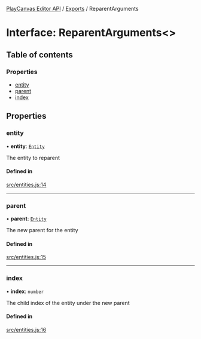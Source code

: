 [PlayCanvas Editor API](../README.md) / [Exports](../modules.md) / ReparentArguments

# Interface: ReparentArguments<\>

## Table of contents

### Properties

- [entity](ReparentArguments.md#entity)
- [parent](ReparentArguments.md#parent)
- [index](ReparentArguments.md#index)

## Properties

### entity

• **entity**: [`Entity`](../classes/Entity.md)

The entity to reparent

#### Defined in

[src/entities.js:14](https://github.com/playcanvas/editor-api/blob/1a93a80/src/entities.js#L14)

___

### parent

• **parent**: [`Entity`](../classes/Entity.md)

The new parent for the entity

#### Defined in

[src/entities.js:15](https://github.com/playcanvas/editor-api/blob/1a93a80/src/entities.js#L15)

___

### index

• **index**: `number`

The child index of the entity under the new parent

#### Defined in

[src/entities.js:16](https://github.com/playcanvas/editor-api/blob/1a93a80/src/entities.js#L16)

